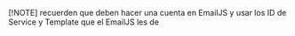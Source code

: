 [!NOTE]
recuerden que deben hacer una cuenta en EmailJS y usar los ID de Service y Template que el EmailJS les de
